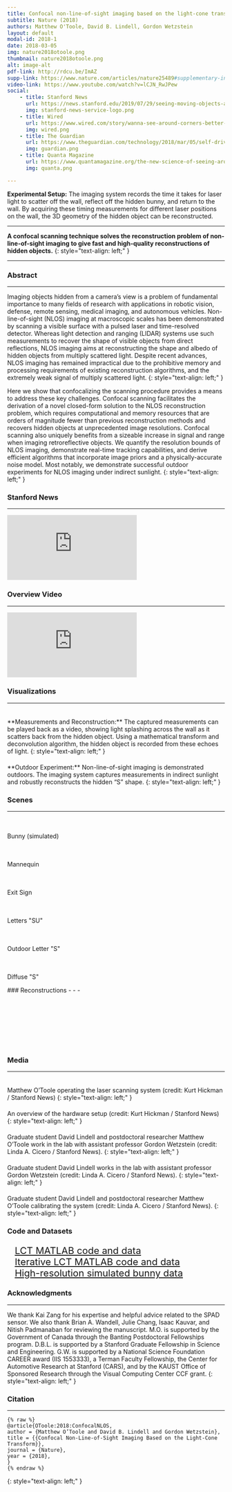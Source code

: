 ```yaml
---
title: Confocal non-line-of-sight imaging based on the light-cone transform 
subtitle: Nature (2018) 
authors: Matthew O'Toole, David B. Lindell, Gordon Wetzstein 
layout: default
modal-id: 2018-1
date: 2018-03-05
img: nature2018otoole.png
thumbnail: nature2018otoole.png
alt: image-alt
pdf-link: http://rdcu.be/ImAZ
supp-link: https://www.nature.com/articles/nature25489#supplementary-information
video-link: https://www.youtube.com/watch?v=lCJN_RwJPew
social: 
    - title: Stanford News  
      url: https://news.stanford.edu/2019/07/29/seeing-moving-objects-around-corners/ 
      img: stanford-news-service-logo.png  
    - title: Wired 
      url: https://www.wired.com/story/wanna-see-around-corners-better-get-yourself-a-laser/ 
      img: wired.png
    - title: The Guardian  
      url: https://www.theguardian.com/technology/2018/mar/05/self-driving-cars-may-soon-be-able-to-see-around-corners 
      img: guardian.png
    - title: Quanta Magazine
      url: https://www.quantamagazine.org/the-new-science-of-seeing-around-corners-20180830/
      img: quanta.png 

---
```

**Experimental Setup:** The imaging system records the time it takes for laser light to scatter off the wall, reflect off the hidden bunny, and return to the wall. By acquiring these timing measurements for different laser positions on the wall, the 3D geometry of the hidden object can be reconstructed.
- - -

**A confocal scanning technique solves the reconstruction problem of non-line-of-sight imaging to give fast and high-quality reconstructions of hidden objects.**
{: style="text-align: left;" }
- - -

### Abstract
- - -
Imaging objects hidden from a camera’s view is a problem of fundamental importance to many fields of research with applications in robotic vision, defense, remote sensing, medical imaging, and autonomous vehicles. Non-line-of-sight (NLOS) imaging at macroscopic scales has been demonstrated by scanning a visible surface with a pulsed laser and time-resolved detector. Whereas light detection and ranging (LIDAR) systems use such measurements to recover the shape of visible objects from direct reflections, NLOS imaging aims at reconstructing the shape and albedo of hidden objects from multiply scattered light. Despite recent advances, NLOS imaging has remained impractical due to the prohibitive memory and processing requirements of existing reconstruction algorithms, and the extremely weak signal of multiply scattered light. 
{: style="text-align: left;" }

Here we show that confocalizing the scanning procedure provides a means to address these key challenges. Confocal scanning facilitates the derivation of a novel closed-form solution to the NLOS reconstruction problem, which requires computational and memory resources that are orders of magnitude fewer than previous reconstruction methods and recovers hidden objects at unprecedented image resolutions. Confocal scanning also uniquely benefits from a sizeable increase in signal and range when imaging retroreflective objects. We quantify the resolution bounds of NLOS imaging, demonstrate real-time tracking capabilities, and derive efficient algorithms that incorporate image priors and a physically-accurate noise model. Most notably, we demonstrate successful outdoor experiments for NLOS imaging under indirect sunlight.
{: style="text-align: left;" }

### Stanford News 
- - -
<div class="embed-responsive embed-responsive-16by9">
<iframe class="embed-responsive-item" src="https://www.youtube.com/embed/KnGQEzB9u_0" frameborder="0" allow="accelerometer; autoplay; encrypted-media; gyroscope; picture-in-picture" allowfullscreen></iframe>
</div>

### Overview Video
- - -
<div class="embed-responsive embed-responsive-16by9">
<iframe class="embed-responsive-item" src="https://www.youtube.com/embed/lCJN_RwJPew" frameborder="0" allow="accelerometer; autoplay; encrypted-media; gyroscope; picture-in-picture" allowfullscreen></iframe>
</div>

### Visualizations
- - -
<div class="row">
<div class="col-md-8 col-md-offset-2" style="">
<img src="http://www.computationalimaging.org/wp-content/uploads/2018/03/output.gif" style="padding: 10px;" class="img-responsive" alt="">
</div>
</div>
**Measurements and Reconstruction:** The captured measurements can be played back as a video, showing light splashing across the wall as it scatters back from the hidden object. Using a mathematical transform and deconvolution algorithm, the hidden object is recorded from these echoes of light.
{: style="text-align: left;" }

<div class="row">
<div class="col-md-8 col-md-offset-2" style="">
<img src="http://www.computationalimaging.org/wp-content/uploads/2018/03/outdoor.gif" style="padding: 10px;" class="img-responsive" alt="">
</div>
</div>
**Outdoor Experiment:** Non-line-of-sight imaging is demonstrated outdoors. The imaging system captures measurements in indirect sunlight and robustly reconstructs the hidden “S” shape.
{: style="text-align: left;" }

### Scenes 
- - -
<div class="row">
<div class="col-xs-4 col-md-4">
<img src="img/publication/nature2018otoole/scene0.png" style="padding: 10px;" class="img-responsive" alt="">
<p> Bunny (simulated) </p>
</div>
<div class="col-xs-4 col-md-4">
<img src="img/publication/nature2018otoole/scene5.png" style="padding: 10px;" class="img-responsive" alt="">
<p>Mannequin</p>
</div>
<div class="col-xs-4 col-md-4">
<img src="img/publication/nature2018otoole/scene6.png" style="padding: 10px;" class="img-responsive" alt="">
<p>Exit Sign</p>
</div>
</div>
<div class="row">
<div class="col-xs-4 col-md-4">
<img src="img/publication/nature2018otoole/scene7.png" style="padding: 10px;" class="img-responsive" alt="">
<p>Letters "SU"</p>
</div>
<div class="col-xs-4 col-md-4">
<img src="img/publication/nature2018otoole/scene8.png" style="padding: 10px;" class="img-responsive" alt="">
<p>Outdoor Letter "S"</p>
</div>
<div class="col-xs-4 col-md-4">
<img src="img/publication/nature2018otoole/scene9.png" style="padding: 10px;" class="img-responsive" alt="">
<p>Diffuse "S"</p>
</div>
</div>
### Reconstructions 
- - -
<div class="row">
<div class="col-xs-4 col-md-4">
<img src="img/publication/nature2018otoole/spin_0.gif" style="padding: 10px;" class="img-responsive" alt="">
</div>
<div class="col-xs-4 col-md-4">
<img src="img/publication/nature2018otoole/spin_5.gif" style="padding: 10px;" class="img-responsive" alt="">
</div>
<div class="col-xs-4 col-md-4">
<img src="img/publication/nature2018otoole/spin_6.gif" style="padding: 10px;" class="img-responsive" alt="">
</div>
</div>
<div class="row">
<div class="col-xs-4 col-md-4">
<img src="img/publication/nature2018otoole/spin_7.gif" style="padding: 10px;" class="img-responsive" alt="">
</div>
<div class="col-xs-4 col-md-4">
<img src="img/publication/nature2018otoole/spin_8.gif" style="padding: 10px;" class="img-responsive" alt="">
</div>
<div class="col-xs-4 col-md-4">
<img src="img/publication/nature2018otoole/spin_9.gif" style="padding: 10px;" class="img-responsive" alt="">
</div>
</div>


### Media
- - -
<div class="row">
<div class="col-md-8 col-md-offset-2" style="transform: translateX(30px);">
<img src="http://www.computationalimaging.org/wp-content/uploads/2018/03/laser.gif" style="padding: 10px;" class="img-responsive" alt="">
</div>
</div>
Matthew O’Toole operating the laser scanning system (credit: Kurt Hickman / Stanford News)
{: style="text-align: left;" }

<div class="row">
<div class="col-md-8 col-md-offset-2" style="transform: translateX(30px);">
<img src="http://www.computationalimaging.org/wp-content/uploads/2018/03/scanning.gif" style="padding: 10px;" class="img-responsive" alt="">
</div>
</div>
An overview of the hardware setup (credit: Kurt Hickman / Stanford News)
{: style="text-align: left;" }

<div class="row">
<div class="col-md-8 col-md-offset-2" style="">
<img src="http://www.computationalimaging.org/wp-content/uploads/2018/03/corner_8710.jpg" style="padding: 10px;" class="img-responsive" alt="">
</div>
</div>
Graduate student David Lindell and postdoctoral researcher Matthew O’Toole work in the lab with assistant professor Gordon Wetzstein (credit: Linda A. Cicero / Stanford News).
{: style="text-align: left;" }

<div class="row">
<div class="col-md-8 col-md-offset-2" style="">
<img src="http://www.computationalimaging.org/wp-content/uploads/2018/03/corner_8642.jpg" style="padding: 10px;" class="img-responsive" alt="">
</div>
</div>
Graduate student David Lindell works in the lab with assistant professor Gordon Wetzstein (credit: Linda A. Cicero / Stanford News).
{: style="text-align: left;" }

<div class="row">
<div class="col-md-8 col-md-offset-2" style="">
<img src="http://www.computationalimaging.org/wp-content/uploads/2018/03/corner_8655.jpg" style="padding: 10px;" class="img-responsive" alt="">
</div>
</div>
Graduate student David Lindell and postdoctoral researcher Matthew O’Toole calibrating the system (credit: Linda A. Cicero / Stanford News).
{: style="text-align: left;" }

### Code and Datasets
<ul class="" style="font-size: 22px; list-style: none; transform: translateX(-20px);">
<li><a href="https://drive.google.com/a/stanford.edu/file/d/1OoZ4JfkXY0bIGlb4dT22YjhhwplZjQOc/view?usp=sharing">LCT MATLAB code and data</a></li>
<li><a href="https://drive.google.com/a/stanford.edu/file/d/1XoYFqj5T23tFODBppzEOwXQjaUMQfmcH/view?usp=sharing">Iterative LCT MATLAB code and data</a></li>
<li><a href="https://drive.google.com/a/stanford.edu/file/d/1sXxng7CBxe-Rp-3BfhOJvnDc5v8hE9gK/view?usp=sharing">High-resolution simulated bunny data</a></li>
</ul>

### Acknowledgments
- - -
We thank Kai Zang for his expertise and helpful advice related to the SPAD sensor. We also thank Brian A. Wandell, Julie Chang, Isaac Kauvar, and Nitish Padmanaban for reviewing the manuscript. M.O. is supported by the Government of Canada through the Banting Postdoctoral Fellowships program. D.B.L. is supported by a Stanford Graduate Fellowship in Science and Engineering. G.W. is supported by a National Science Foundation CAREER award (IIS 1553333), a Terman Faculty Fellowship, the Center for Automotive Research at Stanford (CARS), and by the KAUST Office of Sponsored Research through the Visual Computing Center CCF grant.
{: style="text-align: left;" }

### Citation
- - -
```
{% raw %}
@article{OToole:2018:ConfocalNLOS,
author = {Matthew O’Toole and David B. Lindell and Gordon Wetzstein},
title = {{Confocal Non-Line-of-Sight Imaging Based on the Light-Cone Transform}},
journal = {Nature},
year = {2018},
}
{% endraw %}
```
{: style="text-align: left;" }


